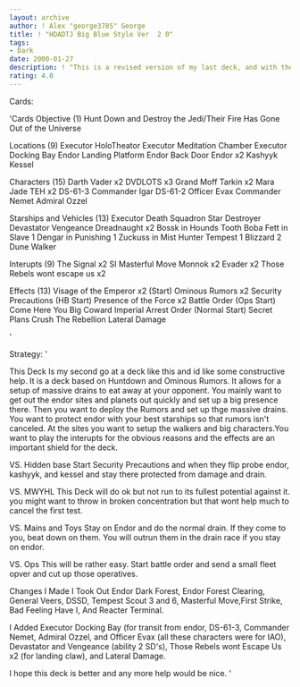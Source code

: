 ```yaml
---
layout: archive
author: ! Alex "george3785" George
title: ! "HDADTJ Big Blue Style Ver  2 0"
tags:
- Dark
date: 2000-01-27
description: ! "This is a revised version of my last deck, and with the changes i made i think it will be even better. any help will be great."
rating: 4.0
---
```

Cards: 

'Cards Objective (1)
Hunt Down and Destroy the Jedi/Their Fire Has Gone Out of the Universe

Locations (9)
Executor HoloTheator
Executor Meditation Chamber
Executor Docking Bay
Endor Landing Platform
Endor Back Door
Endor x2
Kashyyk
Kessel

Characters (15)
Darth Vader x2
DVDLOTS x3
Grand Moff Tarkin x2
Mara Jade TEH x2
DS-61-3
Commander Igar
DS-61-2
Officer Evax
Commander Nemet
Admiral Ozzel

Starships and Vehicles (13)
Executor
Death Squadron Star Destroyer
Devastator
Vengeance
Dreadnaught x2
Bossk in Hounds Tooth
Boba Fett in Slave 1
Dengar in Punishing 1
Zuckuss in Mist Hunter
Tempest 1
Blizzard 2
Dune Walker

Interupts (9)
The Signal x2 SI
Masterful Move
Monnok x2
Evader x2
Those Rebels wont escape us x2

Effects (13)
Visage of the Emperor x2 (Start)
Ominous Rumors x2
Security Precautions (HB Start)
Presence of the Force x2
Battle Order (Ops Start)
Come Here You Big Coward
Imperial Arrest Order (Normal Start)
Secret Plans
Crush The Rebellion
Lateral Damage






'

Strategy: '

This Deck Is my second go at a deck like this and id like some constructive help. It is a deck based on Huntdown and Ominous Rumors. It allows for a setup of massive drains to eat away at your opponent. You mainly want to get out the endor sites and planets out quickly and set up a big presence there. Then you want to deploy the Rumors and set up thge massive drains. You want to protect endor with your best starships so that rumors isn't canceled. At the sites you want to setup the walkers and big characters.You want to play the interupts for the obvious reasons and the effects are an important shield for the deck.

VS. Hidden base Start Security Precautions and when they flip probe endor, kashyyk, and kessel and stay there protected from damage and drain.

VS. MWYHL This Deck will do ok but not run to its fullest potential against it. you might want to throw in broken concentration but that wont help much to cancel the first test.

VS. Mains and Toys Stay on Endor and do the normal drain. If they come to you, beat down on them. You will outrun them in the drain race if you stay on endor.

VS. Ops This will be rather easy. Start battle order and send a small fleet opver and cut up those operatives.

Changes I Made
I Took Out
Endor Dark Forest, Endor Forest Clearing, General Veers, DSSD, Tempest Scout 3 and 6, Masterful Move,First Strike, Bad Feeling Have I, And Reacter Terminal.

I Added
Executor Docking Bay (for transit from endor,
DS-61-3, Commander Nemet, Admiral Ozzel, and Officer Evax (all these characters were for IAO), Devastator and Vengeance (ability 2 SD's), Those Rebels wont Escape Us x2 (for landing claw), and Lateral Damage.

I hope this deck is better and any more help would be nice.
'